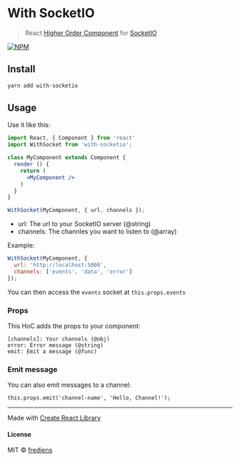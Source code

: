 # With SocketIO

> React [Higher Order Component](https://reactjs.org/docs/higher-order-components.html) for [SocketIO](https://socket.io)

[![NPM](https://img.shields.io/npm/v/with-socketio.svg)](https://www.npmjs.com/package/with-socketio)

## Install

```bash
yarn add with-socketio
```

## Usage

Use it like this:

```jsx
import React, { Component } from 'react'
import WithSocket from 'with-socketio';

class MyComponent extends Component {
  render () {
    return (
      <MyComponent />
    )
  }
}

WithSocket(MyComponent, { url, channels });
```

* url: The url to your SocketIO server (@string)
* channels: The channles you want to listen to (@array)

Example:
```jsx
WithSocket(MyComponent, {
  url: 'http://localhost:5000',
  channels: ['events', 'data', 'error']
});
```

You can then access the `events` socket at `this.props.events`


### Props

This HoC adds the props to your component:

```
[channels]: Your channels (@obj)
error: Error message (@string)
emit: Emit a message (@func)
```

### Emit message

You can also emit messages to a channel:

```
this.props.emit('channel-name', 'Hello, Channel!');
```

---

Made with [Create React Library](https://github.com/transitive-bullshit/create-react-library)

#### License

MIT © [fredjens](https://github.com/fredjens)
